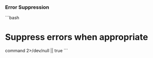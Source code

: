 ### Error Suppression
\`\`\`bash
# Suppress errors when appropriate
command 2>/dev/null || true
\`\`\`

